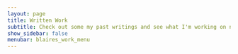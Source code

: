 ```yaml
---
layout: page
title: Written Work
subtitle: Check out some my past writings and see what I'm working on now
show_sidebar: false
menubar: blaires_work_menu
---
```


 